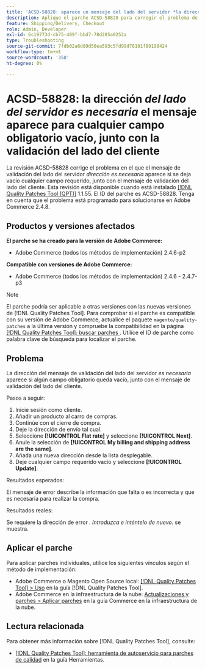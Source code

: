 ```yaml
---
title: 'ACSD-58828: aparece un mensaje del lado del servidor *la dirección es obligatoria* para cualquier campo obligatorio vacío, junto con la validación del lado del cliente'
description: Aplique el parche ACSD-58828 para corregir el problema de Adobe Commerce donde el mensaje de validación del lado del servidor *address is required* aparece si se deja vacío cualquier campo requerido, junto con el mensaje de validación del lado del cliente.
feature: Shipping/Delivery, Checkout
role: Admin, Developer
exl-id: 6c19773d-cb75-409f-bbd7-78d285a0252a
type: Troubleshooting
source-git-commit: 7fdb02a6d89d50ea593c5fd99d78101f89198424
workflow-type: tm+mt
source-wordcount: '358'
ht-degree: 0%

---
```


# ACSD-58828: la dirección *del lado del servidor es necesaria* el mensaje aparece para cualquier campo obligatorio vacío, junto con la validación del lado del cliente

La revisión ACSD-58828 corrige el problema en el que el mensaje de validación del lado del servidor *dirección es necesaria* aparece si se deja vacío cualquier campo requerido, junto con el mensaje de validación del lado del cliente. Esta revisión está disponible cuando está instalado [[!DNL Quality Patches Tool (QPT)]](/help/tools/quality-patches-tool/quality-patches-tool-to-self-serve-quality-patches.md) 1.1.55. El ID del parche es ACSD-58828. Tenga en cuenta que el problema está programado para solucionarse en Adobe Commerce 2.4.8.

## Productos y versiones afectados

**El parche se ha creado para la versión de Adobe Commerce:**
* Adobe Commerce (todos los métodos de implementación) 2.4.6-p2

**Compatible con versiones de Adobe Commerce:**
* Adobe Commerce (todos los métodos de implementación) 2.4.6 - 2.4.7-p3

>[!NOTE]
>
>El parche podría ser aplicable a otras versiones con las nuevas versiones de [!DNL Quality Patches Tool]. Para comprobar si el parche es compatible con su versión de Adobe Commerce, actualice el paquete `magento/quality-patches` a la última versión y compruebe la compatibilidad en la página [[!DNL Quality Patches Tool]: buscar parches ](https://experienceleague.adobe.com/tools/commerce-quality-patches/index.html?lang=es). Utilice el ID de parche como palabra clave de búsqueda para localizar el parche.

## Problema

La dirección del mensaje de validación del lado del servidor *es necesaria* aparece si algún campo obligatorio queda vacío, junto con el mensaje de validación del lado del cliente.

Pasos a seguir:

1. Inicie sesión como cliente.
1. Añadir un producto al carro de compras.
1. Continúe con el cierre de compra.
1. Deje la dirección de envío tal cual.
1. Seleccione **[!UICONTROL Flat rate]** y seleccione **[!UICONTROL Next]**.
1. Anule la selección de **[!UICONTROL My billing and shipping address are the same]**.
1. Añada una nueva dirección desde la lista desplegable.
1. Deje cualquier campo requerido vacío y seleccione **[!UICONTROL Update]**.

Resultados esperados:

El mensaje de error describe la información que falta o es incorrecta y que es necesaria para realizar la compra.

Resultados reales:

Se requiere la dirección de error *. Introduzca e inténtelo de nuevo.* se muestra.

## Aplicar el parche

Para aplicar parches individuales, utilice los siguientes vínculos según el método de implementación:

* Adobe Commerce o Magento Open Source local: [[!DNL Quality Patches Tool] > Uso](/help/tools/quality-patches-tool/usage.md) en la guía [!DNL Quality Patches Tool].
* Adobe Commerce en la infraestructura de la nube: [Actualizaciones y parches > Aplicar parches](https://experienceleague.adobe.com/docs/commerce-cloud-service/user-guide/develop/upgrade/apply-patches.html?lang=es) en la guía Commerce en la infraestructura de la nube.

## Lectura relacionada

Para obtener más información sobre [!DNL Quality Patches Tool], consulte:

* [[!DNL Quality Patches Tool]: herramienta de autoservicio para parches de calidad](/help/tools/quality-patches-tool/quality-patches-tool-to-self-serve-quality-patches.md) en la guía Herramientas.
